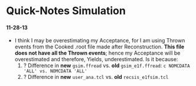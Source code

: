 Quick-Notes Simulation
======================

#### 11-28-13
* I think I may be overestimating my Acceptance, for I am using Thrown events from the Cooked .root file made after Reconstruction. __This file does not have all the Thrown events__; hence my Acceptance will be overestimated and therefore, Yields, underestimated. Is it because: 
	1. ? Difference in __new__ `gsim.ffread` vs. __old__ `gsim_e1f.ffread`:
	 `c NOMCDATA 'ALL' vs. NOMCDATA 'ALL'`
	1. ? Difference in __new__ `user_ana.tcl` vs. __old__ `recsis_e1fsim.tcl` 

